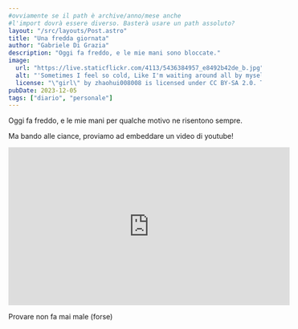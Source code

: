 ```yaml
---
#ovviamente se il path è archive/anno/mese anche
#l'import dovrà essere diverso. Basterà usare un path assoluto?
layout: "/src/layouts/Post.astro"
title: "Una fredda giornata"
author: "Gabriele Di Grazia"
description: "Oggi fa freddo, e le mie mani sono bloccate."
image:
  url: "https://live.staticflickr.com/4113/5436384957_e8492b42de_b.jpg"
  alt: "'Sometimes I feel so cold, Like I'm waiting around all by myself.' by shesthereasonfortheworld"
  license: "\"girl\" by zhaohui008008 is licensed under CC BY-SA 2.0. To view a copy of this license, visit https://creativecommons.org/licenses/by-sa/2.0/?ref=openverse"
pubDate: 2023-12-05
tags: ["diario", "personale"]
---
```


Oggi fa freddo, e le mie mani per qualche motivo ne risentono sempre.

Ma bando alle ciance, proviamo ad embeddare un video di youtube!

<iframe width="560" height="315" src="https://www.youtube.com/embed/EDVzflFXv_k?si=awSPK91g0xG9ERCX" title="YouTube video player" frameborder="0" allow="accelerometer; autoplay; clipboard-write; encrypted-media; gyroscope; picture-in-picture; web-share" allowfullscreen></iframe>

Provare non fa mai male (forse)
